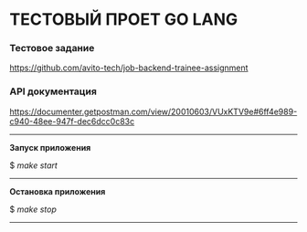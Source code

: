 # ТЕСТОВЫЙ ПРОЕТ GO LANG

### Тестовое задание
https://github.com/avito-tech/job-backend-trainee-assignment

### API документация
https://documenter.getpostman.com/view/20010603/VUxKTV9e#6ff4e989-c940-48ee-947f-dec6dcc0c83c <hr />

**Запуск приложения**<p>
$ *make start* <hr />
**Остановка приложения** <p>
$ *make stop*
<hr />
